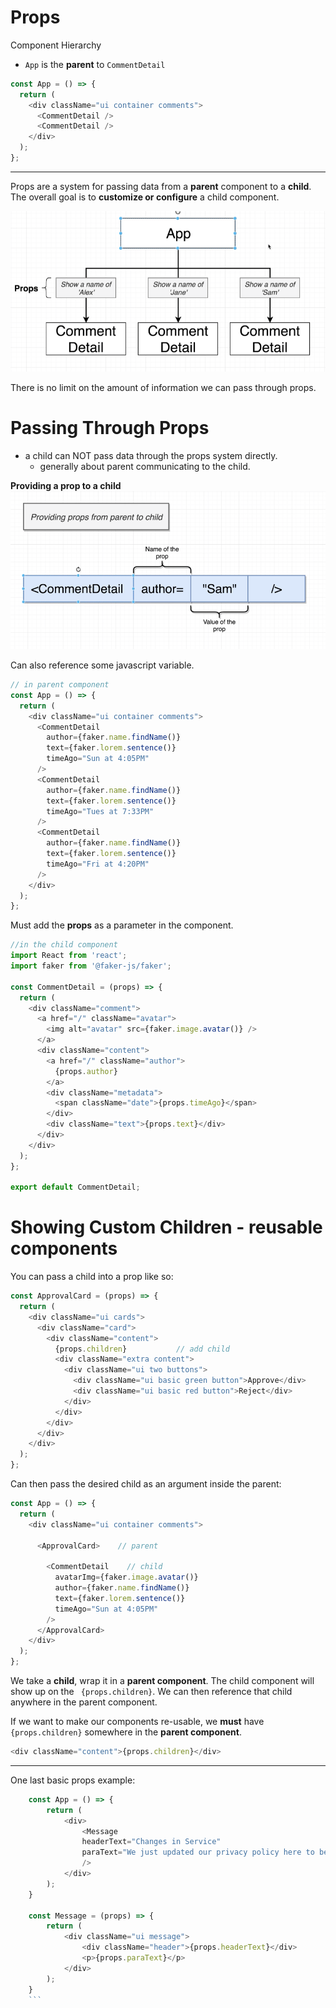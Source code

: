 # Props

Component Hierarchy
- `App` is the **parent** to `CommentDetail`
```js
const App = () => {
  return (
    <div className="ui container comments">
      <CommentDetail />
      <CommentDetail />
    </div>
  );
};
```

---

Props are a system for passing data from a **parent** component to a **child**.
The overall goal is to **customize or configure** a child component.

![props](react-images/Props.png)

There is no limit on the amount of information we can pass through props. 

# Passing Through Props
- a child can NOT pass data through the props system directly. 
  - generally about parent communicating to the child.

**Providing a prop to a child**
![](react-images/passing%20props.png)

Can also reference some javascript variable.
```js
// in parent component
const App = () => {
  return (
    <div className="ui container comments">
      <CommentDetail
        author={faker.name.findName()}
        text={faker.lorem.sentence()}
        timeAgo="Sun at 4:05PM"
      />
      <CommentDetail
        author={faker.name.findName()}
        text={faker.lorem.sentence()}
        timeAgo="Tues at 7:33PM"
      />
      <CommentDetail
        author={faker.name.findName()}
        text={faker.lorem.sentence()}
        timeAgo="Fri at 4:20PM"
      />
    </div>
  );
};
```

Must add the **props** as a parameter in the component.
```js
//in the child component
import React from 'react';
import faker from '@faker-js/faker';

const CommentDetail = (props) => {
  return (
    <div className="comment">
      <a href="/" className="avatar">
        <img alt="avatar" src={faker.image.avatar()} />
      </a>
      <div className="content">
        <a href="/" className="author">
          {props.author}
        </a>
        <div className="metadata">
          <span className="date">{props.timeAgo}</span>
        </div>
        <div className="text">{props.text}</div>
      </div>
    </div>
  );
};

export default CommentDetail;
```

# Showing Custom Children - reusable components

You can pass a child into a prop like so:
```js
const ApprovalCard = (props) => {
  return (
    <div className="ui cards">
      <div className="card">
        <div className="content">
          {props.children}           // add child
          <div className="extra content">
            <div className="ui two buttons">
              <div className="ui basic green button">Approve</div>
              <div className="ui basic red button">Reject</div>
            </div>
          </div>
        </div>
      </div>
    </div>
  );
};
```
Can then pass the desired child as an argument inside the parent:
```js
const App = () => {
  return (
    <div className="ui container comments">

      <ApprovalCard>    // parent

        <CommentDetail    // child 
          avatarImg={faker.image.avatar()}
          author={faker.name.findName()}
          text={faker.lorem.sentence()}
          timeAgo="Sun at 4:05PM"
        />
      </ApprovalCard>
    </div>
  );
};
```

We take a **child**, wrap it in a **parent component**. The child component will show up on the ` {props.children}`. We can then reference that child anywhere in the parent component. 

If we want to make our components re-usable, we **must** have `{props.children}` somewhere in the **parent component**. 
```js
<div className="content">{props.children}</div>
```
---
One last basic props example:
```js
    const App = () => {
        return (
            <div>
                <Message 
                headerText="Changes in Service"
                paraText="We just updated our privacy policy here to better service our customers."
                />
            </div>
        );
    }
    
    const Message = (props) => {
        return (
            <div className="ui message">
                <div className="header">{props.headerText}</div>
                <p>{props.paraText}</p>
            </div>
        );
    }
    ```